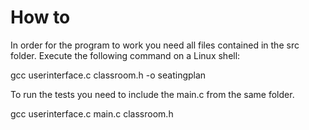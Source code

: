# How to

In order for the program to work you need all files contained in the src folder.
Execute the following command on a Linux shell:

gcc userinterface.c classroom.h -o seatingplan


To run the tests you need to include the main.c from the same folder.

gcc userinterface.c main.c classroom.h
